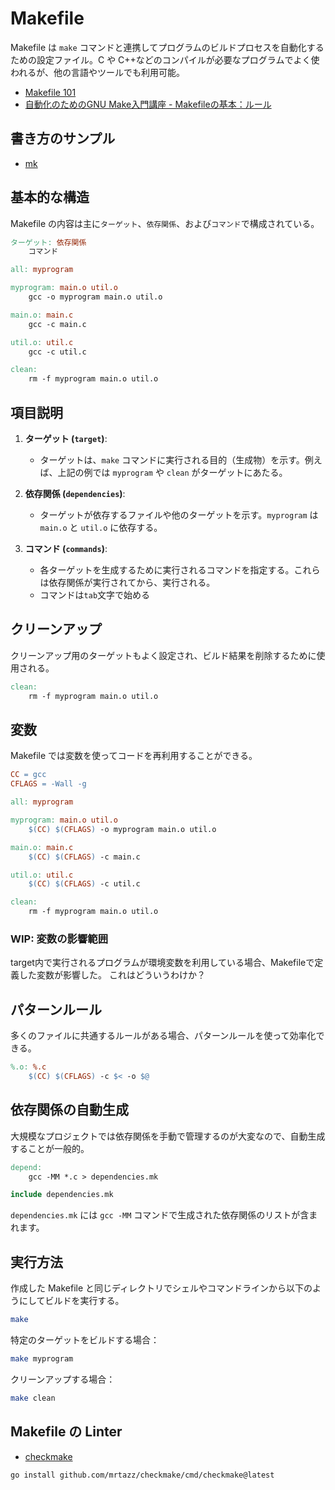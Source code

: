 # Makefile

Makefile は `make` コマンドと連携してプログラムのビルドプロセスを自動化するための設定ファイル。C や C++などのコンパイルが必要なプログラムでよく使われるが、他の言語やツールでも利用可能。

- [Makefile 101](https://odino.org/makefile-101/)
- [自動化のためのGNU Make入門講座 - Makefileの基本：ルール](https://objectclub.jp/community/memorial/homepage3.nifty.com/masarl/article/gnu-make/rule.html)

## 書き方のサンプル

- [mk](https://github.com/hiromaily/mk/blob/master/Makefile)

## 基本的な構造

Makefile の内容は主に`ターゲット`、`依存関係`、および`コマンド`で構成されている。

```makefile
ターゲット: 依存関係
    コマンド
```

```makefile
all: myprogram

myprogram: main.o util.o
    gcc -o myprogram main.o util.o

main.o: main.c
    gcc -c main.c

util.o: util.c
    gcc -c util.c

clean:
    rm -f myprogram main.o util.o
```

## 項目説明

1. **ターゲット (`target`)**:

   - ターゲットは、`make` コマンドに実行される目的（生成物）を示す。例えば、上記の例では `myprogram` や `clean` がターゲットにあたる。

2. **依存関係 (`dependencies`)**:

   - ターゲットが依存するファイルや他のターゲットを示す。`myprogram` は `main.o` と `util.o` に依存する。

3. **コマンド (`commands`)**:
   - 各ターゲットを生成するために実行されるコマンドを指定する。これらは依存関係が実行されてから、実行される。
   - コマンドは`tab`文字で始める

## クリーンアップ

クリーンアップ用のターゲットもよく設定され、ビルド結果を削除するために使用される。

```makefile
clean:
    rm -f myprogram main.o util.o
```

## 変数

Makefile では変数を使ってコードを再利用することができる。

```makefile
CC = gcc
CFLAGS = -Wall -g

all: myprogram

myprogram: main.o util.o
    $(CC) $(CFLAGS) -o myprogram main.o util.o

main.o: main.c
    $(CC) $(CFLAGS) -c main.c

util.o: util.c
    $(CC) $(CFLAGS) -c util.c

clean:
    rm -f myprogram main.o util.o
```

### WIP: 変数の影響範囲

target内で実行されるプログラムが環境変数を利用している場合、Makefileで定義した変数が影響した。
これはどういうわけか？

## パターンルール

多くのファイルに共通するルールがある場合、パターンルールを使って効率化できる。

```makefile
%.o: %.c
    $(CC) $(CFLAGS) -c $< -o $@
```

## 依存関係の自動生成

大規模なプロジェクトでは依存関係を手動で管理するのが大変なので、自動生成することが一般的。

```Makefile
depend:
    gcc -MM *.c > dependencies.mk

include dependencies.mk
```

`dependencies.mk` には `gcc -MM` コマンドで生成された依存関係のリストが含まれます。

## 実行方法

作成した Makefile と同じディレクトリでシェルやコマンドラインから以下のようにしてビルドを実行する。

```sh
make
```

特定のターゲットをビルドする場合：

```sh
make myprogram
```

クリーンアップする場合：

```sh
make clean
```

## Makefile の Linter

- [checkmake](https://github.com/mrtazz/checkmake)

```sh
go install github.com/mrtazz/checkmake/cmd/checkmake@latest
```
